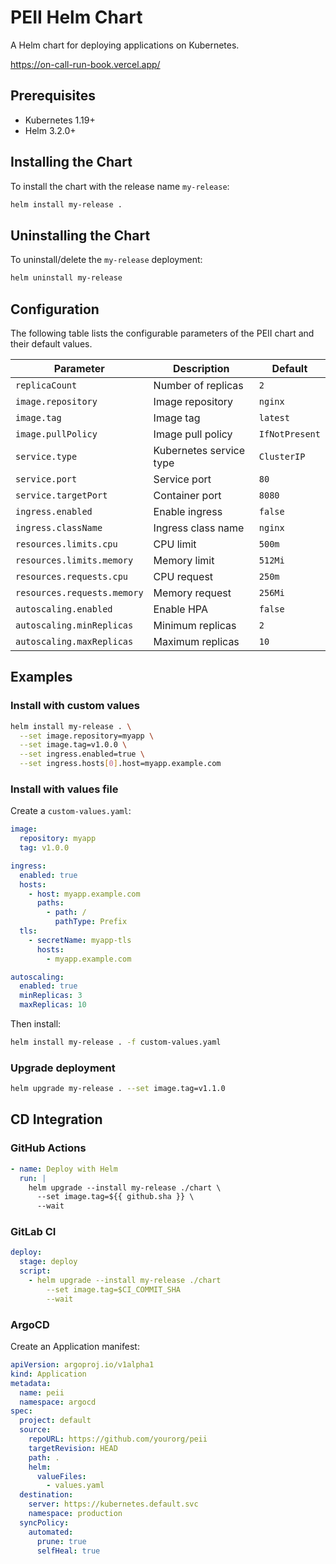 # PEII Helm Chart

A Helm chart for deploying applications on Kubernetes.

https://on-call-run-book.vercel.app/

## Prerequisites

- Kubernetes 1.19+
- Helm 3.2.0+

## Installing the Chart

To install the chart with the release name `my-release`:

```bash
helm install my-release .
```

## Uninstalling the Chart

To uninstall/delete the `my-release` deployment:

```bash
helm uninstall my-release
```

## Configuration

The following table lists the configurable parameters of the PEII chart and their default values.

| Parameter | Description | Default |
|-----------|-------------|---------|
| `replicaCount` | Number of replicas | `2` |
| `image.repository` | Image repository | `nginx` |
| `image.tag` | Image tag | `latest` |
| `image.pullPolicy` | Image pull policy | `IfNotPresent` |
| `service.type` | Kubernetes service type | `ClusterIP` |
| `service.port` | Service port | `80` |
| `service.targetPort` | Container port | `8080` |
| `ingress.enabled` | Enable ingress | `false` |
| `ingress.className` | Ingress class name | `nginx` |
| `resources.limits.cpu` | CPU limit | `500m` |
| `resources.limits.memory` | Memory limit | `512Mi` |
| `resources.requests.cpu` | CPU request | `250m` |
| `resources.requests.memory` | Memory request | `256Mi` |
| `autoscaling.enabled` | Enable HPA | `false` |
| `autoscaling.minReplicas` | Minimum replicas | `2` |
| `autoscaling.maxReplicas` | Maximum replicas | `10` |

## Examples

### Install with custom values

```bash
helm install my-release . \
  --set image.repository=myapp \
  --set image.tag=v1.0.0 \
  --set ingress.enabled=true \
  --set ingress.hosts[0].host=myapp.example.com
```

### Install with values file

Create a `custom-values.yaml`:

```yaml
image:
  repository: myapp
  tag: v1.0.0

ingress:
  enabled: true
  hosts:
    - host: myapp.example.com
      paths:
        - path: /
          pathType: Prefix
  tls:
    - secretName: myapp-tls
      hosts:
        - myapp.example.com

autoscaling:
  enabled: true
  minReplicas: 3
  maxReplicas: 10
```

Then install:

```bash
helm install my-release . -f custom-values.yaml
```

### Upgrade deployment

```bash
helm upgrade my-release . --set image.tag=v1.1.0
```

## CD Integration

### GitHub Actions

```yaml
- name: Deploy with Helm
  run: |
    helm upgrade --install my-release ./chart \
      --set image.tag=${{ github.sha }} \
      --wait
```

### GitLab CI

```yaml
deploy:
  stage: deploy
  script:
    - helm upgrade --install my-release ./chart
        --set image.tag=$CI_COMMIT_SHA
        --wait
```

### ArgoCD

Create an Application manifest:

```yaml
apiVersion: argoproj.io/v1alpha1
kind: Application
metadata:
  name: peii
  namespace: argocd
spec:
  project: default
  source:
    repoURL: https://github.com/yourorg/peii
    targetRevision: HEAD
    path: .
    helm:
      valueFiles:
        - values.yaml
  destination:
    server: https://kubernetes.default.svc
    namespace: production
  syncPolicy:
    automated:
      prune: true
      selfHeal: true
```
